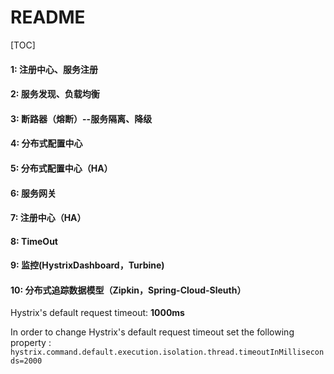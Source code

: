 
# README
[TOC]

#### 1: 注册中心、服务注册
#### 2: 服务发现、负载均衡
#### 3: 断路器（熔断）--服务隔离、降级
#### 4: 分布式配置中心
#### 5: 分布式配置中心（HA）
#### 6: 服务网关
#### 7: 注册中心（HA）
#### 8: TimeOut
#### 9: 监控(HystrixDashboard，Turbine)
#### 10: 分布式追踪数据模型（Zipkin，Spring-Cloud-Sleuth）



Hystrix's default request timeout: **1000ms** 

In order to change Hystrix's default request timeout set the following property :
`hystrix.command.default.execution.isolation.thread.timeoutInMilliseconds=2000`
          
          

